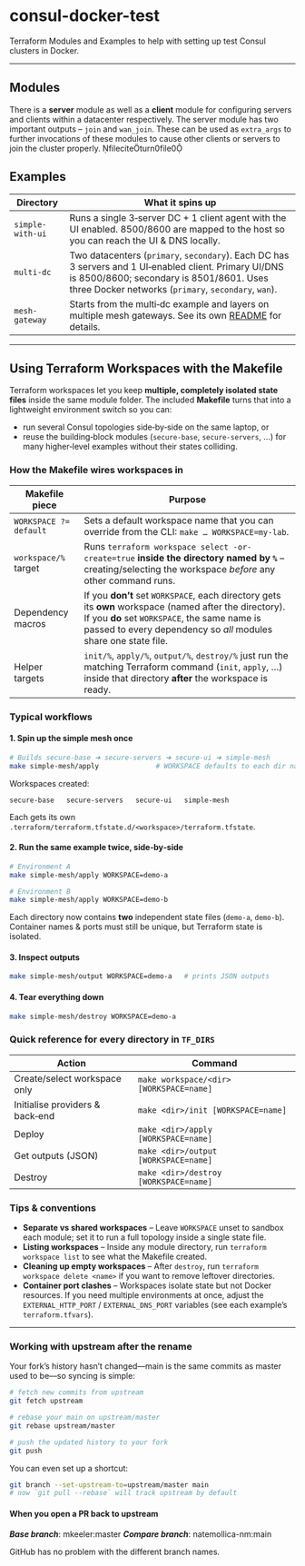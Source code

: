 # consul-docker-test

Terraform Modules and Examples to help with setting up test Consul clusters in Docker.

---

## Modules

There is a **server** module as well as a **client** module for configuring servers and clients within a datacenter respectively. The server module has two important outputs – `join` and `wan_join`. These can be used as `extra_args` to further invocations of these modules to cause other clients or servers to join the cluster properly. fileciteturn0file0

## Examples

| Directory        | What it spins up                                                                                                                                                                                          |
|------------------|-----------------------------------------------------------------------------------------------------------------------------------------------------------------------------------------------------------|
| `simple-with-ui` | Runs a single 3‑server DC + 1 client agent with the UI enabled. 8500/8600 are mapped to the host so you can reach the UI & DNS locally.                                                                   |
| `multi-dc`       | Two datacenters (`primary`, `secondary`). Each DC has 3 servers and 1 UI‑enabled client. Primary UI/DNS is 8500/8600; secondary is 8501/8601. Uses three Docker networks (`primary`, `secondary`, `wan`). |
| `mesh-gateway`   | Starts from the multi‑dc example and layers on multiple mesh gateways. See its own [README](mesh-gateways/README.md) for details.                                                                         |

---

## Using Terraform Workspaces with the Makefile

Terraform workspaces let you keep **multiple, completely isolated state files** inside the same module folder. The included **Makefile** turns that into a lightweight environment switch so you can:

* run several Consul topologies side‑by‑side on the same laptop, or
* reuse the building‑block modules (`secure-base`, `secure-servers`, …) for many higher‑level examples without their states colliding.

### How the Makefile wires workspaces in

| Makefile piece         | Purpose                                                                                                                                                                                                                    |
|------------------------|----------------------------------------------------------------------------------------------------------------------------------------------------------------------------------------------------------------------------|
| `WORKSPACE ?= default` | Sets a default workspace name that you can override from the CLI: `make … WORKSPACE=my‑lab`.                                                                                                                               |
| `workspace/%` target   | Runs `terraform workspace select -or-create=true` **inside the directory named by `%`** – creating/selecting the workspace *before* any other command runs.                                                                |
| Dependency macros      | If you **don’t** set `WORKSPACE`, each directory gets its **own** workspace (named after the directory). If you **do** set `WORKSPACE`, the same name is passed to every dependency so *all* modules share one state file. |
| Helper targets         | `init/%`, `apply/%`, `output/%`, `destroy/%` just run the matching Terraform command (`init`, `apply`, …) inside that directory **after** the workspace is ready.                                                          |

### Typical workflows

#### 1. Spin up the simple mesh once

```bash
# Builds secure‑base ➜ secure‑servers ➜ secure‑ui ➜ simple‑mesh
make simple-mesh/apply              # WORKSPACE defaults to each dir name
```

Workspaces created:

```
secure-base   secure-servers   secure-ui   simple-mesh
```

Each gets its own `.terraform/terraform.tfstate.d/<workspace>/terraform.tfstate`.

#### 2. Run the same example twice, side‑by‑side

```bash
# Environment A
make simple-mesh/apply WORKSPACE=demo-a

# Environment B
make simple-mesh/apply WORKSPACE=demo-b
```

Each directory now contains **two** independent state files (`demo-a`, `demo-b`). Container names & ports must still be unique, but Terraform state is isolated.

#### 3. Inspect outputs

```bash
make simple-mesh/output WORKSPACE=demo-a   # prints JSON outputs
```

#### 4. Tear everything down

```bash
make simple-mesh/destroy WORKSPACE=demo-a
```

### Quick reference for every directory in `TF_DIRS`

| Action                          | Command                                 |
|---------------------------------|-----------------------------------------|
| Create/select workspace only    | `make workspace/<dir> [WORKSPACE=name]` |
| Initialise providers & back‑end | `make <dir>/init [WORKSPACE=name]`      |
| Deploy                          | `make <dir>/apply [WORKSPACE=name]`     |
| Get outputs (JSON)              | `make <dir>/output [WORKSPACE=name]`    |
| Destroy                         | `make <dir>/destroy [WORKSPACE=name]`   |

### Tips & conventions

* **Separate vs shared workspaces** – Leave `WORKSPACE` unset to sandbox each module; set it to run a full topology inside a single state file.
* **Listing workspaces** – Inside any module directory, run `terraform workspace list` to see what the Makefile created.
* **Cleaning up empty workspaces** – After `destroy`, run `terraform workspace delete <name>` if you want to remove leftover directories.
* **Container port clashes** – Workspaces isolate state but not Docker resources. If you need multiple environments at once, adjust the `EXTERNAL_HTTP_PORT` / `EXTERNAL_DNS_PORT` variables (see each example’s `terraform.tfvars`).

---

### Working with upstream after the rename

Your fork’s history hasn’t changed—main is the same commits as master used to be—so syncing is simple:

```bash
# fetch new commits from upstream
git fetch upstream

# rebase your main on upstream/master
git rebase upstream/master

# push the updated history to your fork
git push
```

You can even set up a shortcut:

```bash
git branch --set-upstream-to=upstream/master main
# now `git pull --rebase` will track upstream by default
```

#### When you open a PR back to upstream
**_Base branch_**: mkeeler:master
**_Compare branch_**: natemollica-nm:main

GitHub has no problem with the different branch names.